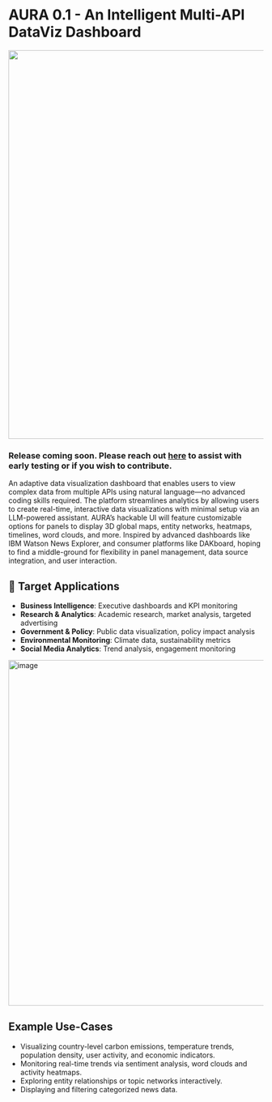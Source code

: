  #  AURA 0.1 - An Intelligent Multi-API DataViz Dashboard 

<img src="https://s2.ezgif.com/tmp/ezgif-2c88e08c8db388.gif" width="1024" height="768" />

### Release coming soon. Please reach out [here](https://forms.gle/5xLQitmscNUN9ymy5) to assist with early testing or if you wish to contribute.

An adaptive data visualization dashboard that enables users to view complex data from multiple APIs using natural language—no advanced coding skills required. The platform streamlines analytics by allowing users to create real-time, interactive data visualizations with minimal setup via an LLM-powered assistant. AURA’s hackable UI will feature customizable options for panels to display 3D global maps, entity networks, heatmaps, timelines, word clouds, and more. Inspired by advanced dashboards like IBM Watson News Explorer, and consumer platforms like DAKboard, hoping to find a middle-ground for flexibility in panel management, data source integration, and user interaction.


## 🎯 Target Applications

- **Business Intelligence**: Executive dashboards and KPI monitoring
- **Research \& Analytics**: Academic research, market analysis, targeted advertising
- **Government \& Policy**: Public data visualization, policy impact analysis
- **Environmental Monitoring**: Climate data, sustainability metrics
- **Social Media Analytics**: Trend analysis, engagement monitoring

<img width="843" height="683" alt="image" src="https://github.com/user-attachments/assets/ccf0a577-4303-4f11-a46c-026d9e755350" />



## Example Use-Cases

- Visualizing country-level carbon emissions, temperature trends, population density, user activity, and economic indicators.
- Monitoring real-time trends via sentiment analysis, word clouds and activity heatmaps.
- Exploring entity relationships or topic networks interactively.
- Displaying and filtering categorized news data.
